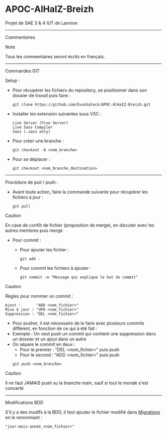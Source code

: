 # APOC-AlHaIZ-Breizh
Projet de SAE 3 &amp; 4 IUT de Lannion

-------------------------------------------------------------------------

Commentaires

> [!NOTE]
> Tous les commentaires seront écrits en français.

-------------------------------------------------------------------------

Commandes GIT

Setup :
- Pour récupérer les fichiers du repository, se positionner dans son dossier de travail puis faire : 
  ```
  git clone https://github.com/EvanSaleck/APOC-AlHaIZ-Breizh.git
  ```

- Installer les extension suivantes sous VSC :
  ```
  Live Server (Five Server)
  Live Sass Compiler
  Sass (.sass only)
  ```

- Pour créer une branche :
  ```
  git checkout -b <nom_branche>
  ```

- Pour se déplacer :
  ```
  git checkout <nom_branche_destination>
  ```
  
-------------------------------------------------------------------------

Procédure de pull / push :
- Avant toute action, faire la commande suivante pour récupérer les fichiers à jour :
  ```
  git pull
  ```

> [!CAUTION]
> En case de conflit de fichier (proposition de merge), en discuter avec les autres membres puis merge


- Pour commit :
  - Pour ajouter les fichier :
    ```
    git add .
    ```

  - Pour commit les fichiers à ajouter :
    ```
    git commit -m "Message qui explique le but du commit"
    ```

> [!CAUTION]
> Règles pour nommer un commit :
> ```
> Ajout :       "ADD <nom_fichier>"
> Mise à jour : "UPD <nom_fichier>"
> Suppression : "DEL <nom_fichier>"
> ```

- Pour pusher, il est nécessaire de le faire avec plusieurs commits différent, en fonction de ce qui à été fait :
- Exemple : On veut push un commit qui contient une suppression dans un dossier et un ajout dans un autre
- On sépare le commit en deux :
  - Pour le premier : "DEL <nom_fichier>" puis push
  - Pour le second :  "ADD <nom_fichier>" puis push
  ```
  git push <nom_branche>
  ```

> [!CAUTION]
> Il ne faut JAMAIS push su la branche main, sauf si tout le monde s'est concerté

-------------------------------------------------------------------------

Modifications BDD

S'il y a des modifs à la BDD, il faut ajouter le fichier modifié dans [Migrations](APOC-AlHaIZ-Breizh/Migrations) en le renommant :
```
"jour-mois-année_<nom_fichier>"
```
